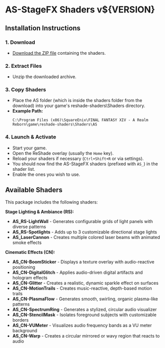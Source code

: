 # AS-StageFX Shaders v${VERSION}

## Installation Instructions

### 1. Download
- [Download the ZIP file](https://github.com/LeonAquitaine/as-stagefx/releases/download/${VERSION}/as-stagefx-${VERSION}.zip) containing the shaders.

### 2. Extract Files
- Unzip the downloaded archive.

### 3. Copy Shaders
- Place the AS folder (which is inside the shaders folder from the download) into your game's reshade-shaders\Shaders directory.
- **Example Path:** 
  ```
  C:\Program Files (x86)\SquareEnix\FINAL FANTASY XIV - A Realm Reborn\game\reshade-shaders\Shaders\AS
  ```

### 4. Launch & Activate
- Start your game.
- Open the ReShade overlay (usually the `Home` key).
- Reload your shaders if necessary (`Ctrl+Shift+R` or via settings).
- You should now find the AS-StageFX shaders (prefixed with `AS_`) in the shader list.
- Enable the ones you wish to use.

## Available Shaders

This package includes the following shaders:

**Stage Lighting & Ambiance (RS):**
- **AS_RS-LightWall** - Generates configurable grids of light panels with diverse patterns
- **AS_RS-Spotlights** - Adds up to 3 customizable directional stage lights
- **AS_LaserCannon** - Creates multiple colored laser beams with animated smoke effects

**Cinematic Effects (CN):**
- **AS_CN-BoomSticker** - Displays a texture overlay with audio-reactive positioning
- **AS_CN-DigitalGlitch** - Applies audio-driven digital artifacts and hologram effects
- **AS_CN-Glitter** - Creates a realistic, dynamic sparkle effect on surfaces
- **AS_CN-MotionTrails** - Creates music-reactive, depth-based motion trails
- **AS_CN-PlasmaFlow** - Generates smooth, swirling, organic plasma-like patterns
- **AS_CN-SpectrumRing** - Generates a stylized, circular audio visualizer
- **AS_CN-StencilMask** - Isolates foreground subjects with customizable borders
- **AS_CN-VUMeter** - Visualizes audio frequency bands as a VU meter background
- **AS_CN-Warp** - Creates a circular mirrored or wavy region that reacts to audio